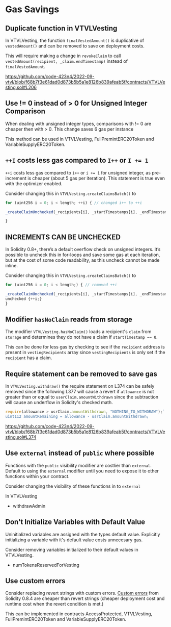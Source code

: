 # Gas Savings

## Duplicate function in VTVLVesting
In VTVLVesting, the function `finalVestedAmount()` is duplicative of `vestedAmount()` and can be removed to save on deployment costs.

This will require making a change in `revokeClaim` to call `vestedAmount(recipient, _claim.endTimestamp)` instead of `finalVestedAmount`.

https://github.com/code-423n4/2022-09-vtvl/blob/f68b7f3e61dad0d873b5b5a1e8126b839afeab5f/contracts/VTVLVesting.sol#L206

## Use != 0 instead of > 0 for Unsigned Integer Comparison
When dealing with unsigned integer types, comparisons with != 0 are cheaper then with > 0. This change saves 6 gas per instance

This method can be used in VTVLVesting, FullPremintERC20Token and VariableSupplyERC20Token.

## `++I` costs less gas compared to `I++` or `I += 1`
`++i` costs less gas compared to `i++` or `i += 1` for unsigned integer, as pre-increment is cheaper (about 5 gas per iteration). This statement is true even with the optimizer enabled.

Consider changing this in `VTVLVesting.createClaimsBatch()` to 
```javascript
for (uint256 i = 0; i < length; ++i) { // changed i++ to ++i

_createClaimUnchecked(_recipients[i], _startTimestamps[i], _endTimestamps[i], _cliffReleaseTimestamps[i], _releaseIntervalsSecs[i], _linearVestAmounts[i], _cliffAmounts[i]);

}
```

## INCREMENTS CAN BE UNCHECKED
In Solidity 0.8+, there’s a default overflow check on unsigned integers. It’s possible to uncheck this in for-loops and save some gas at each iteration, but at the cost of some code readability, as this uncheck cannot be made inline.

Consider changing this in `VTVLVesting.createClaimsBatch()` to 
```javascript
for (uint256 i = 0; i < length;) { // removed ++i

_createClaimUnchecked(_recipients[i], _startTimestamps[i], _endTimestamps[i], _cliffReleaseTimestamps[i], _releaseIntervalsSecs[i], _linearVestAmounts[i], _cliffAmounts[i]);
unchecked {++i;}
}
```

## Modifier `hasNoClaim` reads from storage
The modifier `VTVLVesting.hasNoClaim()` loads a recipient's `claim` from `storage` and determines they do not have a claim if `startTimestamp == 0`. 

This can be done for less gas by checking to see if the `recipient` address is present in `vestingRecipients` array since `vestingRecipients` is only set if the `recipient` has a claim.

## Require statement can be removed to save gas
In `VTVLVesting.withdraw()` the require statement on L374 can be safely removed since the following L377 will cause a revert if `allowance` is not greater than or equal to `userClaim.amountWithdrawn` since the subtraction will cause an underflow in Solidity's checked math.

```javascript
require(allowance > usrClaim.amountWithdrawn, "NOTHING_TO_WITHDRAW");` 
uint112 amountRemaining = allowance - usrClaim.amountWithdrawn;
```

https://github.com/code-423n4/2022-09-vtvl/blob/f68b7f3e61dad0d873b5b5a1e8126b839afeab5f/contracts/VTVLVesting.sol#L374

## Use `external` instead of `public` where possible
Functions with the `public` visibility modifier are costlier than `external`. Default to using the `external` modifier until you need to expose it to other functions within your contract.

Consider changing the visibility of these functions in to `external`

In VTVLVesting
- withdrawAdmin

## Don't Initialize Variables with Default Value
Uninitialized variables are assigned with the types default value. Explicitly initializing a variable with it's default value costs unnecesary gas.

Consider removing variables initialized to their default values in VTVLVesting.
- numTokensReservedForVesting

## Use custom errors
Consider replacing revert strings with custom errors. [Custom errors](https://blog.soliditylang.org/2021/04/21/custom-errors/) from Solidity 0.8.4 are cheaper than revert strings (cheaper deployment cost and runtime cost when the revert condition is met.)

This can be implemented in contracts AccessProtected, VTVLVesting, FullPremintERC20Token and VariableSupplyERC20Token.
